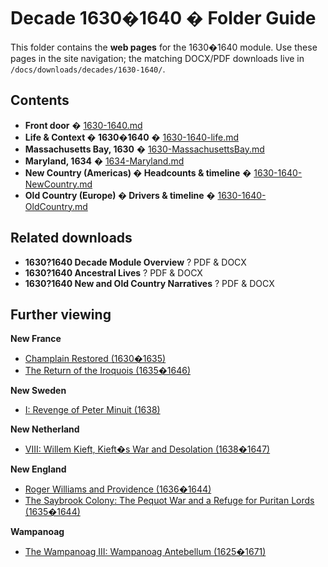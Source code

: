 # Decade 1630�1640 � Folder Guide

This folder contains the **web pages** for the 1630�1640 module. Use these pages in the site navigation; the matching DOCX/PDF downloads live in  
`/docs/downloads/decades/1630-1640/`.

## Contents
- **Front door** � [1630-1640.md](1630-1640.md)  
- **Life & Context � 1630�1640** � [1630-1640-life.md](1630-1640-life.md)  
- **Massachusetts Bay, 1630** � [1630-MassachusettsBay.md](1630-MassachusettsBay.md)  
- **Maryland, 1634** � [1634-Maryland.md](1634-Maryland.md)  
- **New Country (Americas) � Headcounts & timeline** � [1630-1640-NewCountry.md](1630-1640-NewCountry.md)  
- **Old Country (Europe) � Drivers & timeline** � [1630-1640-OldCountry.md](1630-1640-OldCountry.md)

## Related downloads
- **1630?1640 Decade Module Overview** ? PDF & DOCX  
- **1630?1640 Ancestral Lives** ? PDF & DOCX  
- **1630?1640 New and Old Country Narratives** ? PDF & DOCX  


## Further viewing
**New France**
- [Champlain Restored (1630�1635)](https://www.youtube.com/watch?v=SRE0JnfDBDU)
- [The Return of the Iroquois (1635�1646)](https://www.youtube.com/watch?v=Rayn1RbNX4I)

**New Sweden**
- [I: Revenge of Peter Minuit (1638)](https://www.youtube.com/watch?v=jgVObVwrM4U)

**New Netherland**
- [VIII: Willem Kieft, Kieft�s War and Desolation (1638�1647)](https://www.youtube.com/watch?v=_eBqxp_EEvU)

**New England**
- [Roger Williams and Providence (1636�1644)](https://www.youtube.com/watch?v=fDRJTnQKFzU)
- [The Saybrook Colony: The Pequot War and a Refuge for Puritan Lords (1635�1644)](https://www.youtube.com/watch?v=9l0PlNGDFZM)

**Wampanoag**
- [The Wampanoag III: Wampanoag Antebellum (1625�1671)](https://www.youtube.com/watch?v=NWTqNMCCF74)


